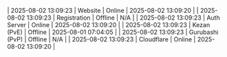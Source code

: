 | 2025-08-02 13:09:23 | Website | Online | 2025-08-02 13:09:20 |
| 2025-08-02 13:09:23 | Registration | Offline | N/A |
| 2025-08-02 13:09:23 | Auth Server | Online | 2025-08-02 13:09:20 |
| 2025-08-02 13:09:23 | Kezan (PvE) | Offline | 2025-08-01 07:04:05 |
| 2025-08-02 13:09:23 | Gurubashi (PvP) | Offline | N/A |
| 2025-08-02 13:09:23 | Cloudflare | Online | 2025-08-02 13:09:20 |
